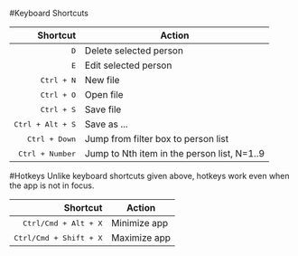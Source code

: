 #Keyboard Shortcuts

| Shortcut                              | Action |
| ------------------------------------: |------|
| <kbd>D</kbd>               | Delete selected person |
| <kbd>E</kbd>               | Edit selected person |
| <kbd>Ctrl + N</kbd>        | New file |
| <kbd>Ctrl + O</kbd>        | Open file |
| <kbd>Ctrl + S</kbd>        | Save file |
| <kbd>Ctrl + Alt + S</kbd>  | Save as ... |
| <kbd>Ctrl + Down</kbd>     | Jump from filter box to person list |
| <kbd>Ctrl + Number</kbd>   | Jump to Nth item in the person list, N=1..9 |

#Hotkeys
Unlike keyboard shortcuts given above, hotkeys work even when the app is not in focus.

| Shortcut                              | Action |
| ------------------------------------: |------|
| <kbd>Ctrl/Cmd + Alt + X</kbd>         | Minimize app |
| <kbd>Ctrl/Cmd + Shift + X</kbd>       | Maximize app |